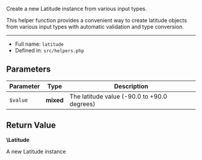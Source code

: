 
Create a new Latitude instance from various input types.

This helper function provides a convenient way to create latitude objects
from various input types with automatic validation and type conversion.

***

* Full name: `latitude`
* Defined in: `src/helpers.php`

## Parameters

| Parameter | Type      | Description                                 |
|-----------|-----------|---------------------------------------------|
| `$value`  | **mixed** | The latitude value (-90.0 to +90.0 degrees) |

## Return Value

**\Latitude**

A new Latitude instance

